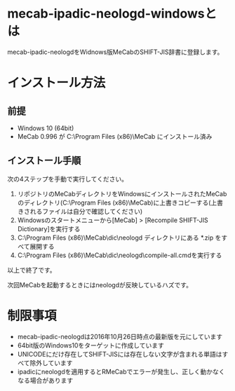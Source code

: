 # mecab-ipadic-neologd-windowsとは

mecab-ipadic-neologdをWidnows版MeCabのSHIFT-JIS辞書に登録します。

# インストール方法

## 前提

+ Windows 10 (64bit)
+ MeCab 0.996 が C:\Program Files (x86)\MeCab にインストール済み

## インストール手順

次の4ステップを手動で実行してください。

1. リポジトリのMeCabディレクトリをWindowsにインストールされたMeCabのディレクトリ(C:\Program Files (x86)\MeCab)に上書きコピーする(上書きされるファイルは自分で確認してください)
2. Windowsのスタートメニューから[MeCab] > [Recompile SHIFT-JIS Dictionary]を実行する
3. C:\Program Files (x86)\MeCab\dic\neologd ディレクトリにある *.zip をすべて展開する
4. C:\Program Files (x86)\MeCab\dic\neologd\compile-all.cmdを実行する

以上で終了です。

次回MeCabを起動するときにはneologdが反映しているハズです。

# 制限事項

+ mecab-ipadic-neologdは2016年10月26日時点の最新版を元にしています
+ 64bit版のWindows10をターゲットに作成しています
+ UNICODEにだけ存在してSHIFT-JISには存在しない文字が含まれる単語はすべて除外しています
+ ipadicにneologdを適用するとRMeCabでエラーが発生し、正しく動かなくなる場合があります
